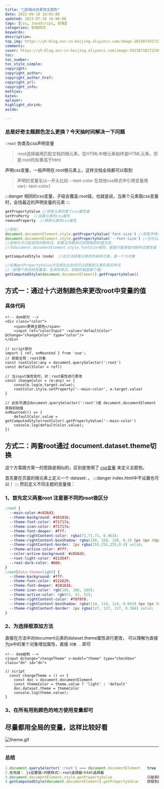 ```yaml
---
title: "🌈前端动态更改主题色"
date: 2022-09-18 19:03:00
updated: 2023-07-10 16:06:06
tags: [Css, JavaScript, 前端]
categories: 前端样式
keywords:
description:
top_img: https://yh-blog.oss-cn-beijing.aliyuncs.com/image-20230710172248273.png
comments:
cover: https://yh-blog.oss-cn-beijing.aliyuncs.com/image-20230710172248273.png
toc:
toc_number:
toc_style_simple:
copyright:
copyright_author:
copyright_author_href:
copyright_url:
copyright_info:
mathjax:
katex:
aplayer:
highlight_shrink:
aside:

---
```


### 总是好奇主题颜色怎么更换？今天抽时间解决一下问题
`:root` 伪类及css声明变量

> :root选择器用匹配文档的根元素，在HTML中根元素始终是HTML元素。但是:root的权重高于html


声明css变量，一般声明在:root根元素上，这样文档全局都可以取到

> 声明的变量名以--开头比如      --text-color
> 在其他css样式中引用变量用    var(--text-color)


:::danger
相同的css变量，子级会覆盖:root级，也就是说，当某个元素取css变量时，会找最近的声明变量的元素
:::

```javascript
getPropertyValue //获取元素的某个css属性值
setProPerty  //设置元素的css属性
removeProperty  //移除元素的css属性

//例如：
document.documentElement.style.getPropertyValue('font-size') //获取字体大小js
document.documentElement.style.getPropertyValue('--font-size') //也可以是css变量
//这种方式只能获得内联样式，如果无内联样式则获取到的值为空，
//与document.documentElement.style.fontSize相同，都是只能获取内联样式属性值

getComputedStyle（node） //此方法获取元素的所有样式表，是一个大对象

//如果getPropertyValue方法用在此处则可以获取到元素的真实样式
//（即哪个样式的权重高，生效的样式，获取的就是那个值）
getComputedStyle(document.documentElement).getPropertyValue()

```
## 方式一：通过十六进制颜色来更改root中变量的值
### 具体代码
```vue
<!-- dom部分 -->
<div class="color">
  	<span>更换主题色</span>
    <input ref="colorInput" :value="defaultColor" @change="changeColor" type="color"/>
</div>

// script部分
import { ref, onMounted } from 'vue';
// 获取全局：root对象
const rootColor:any = document.querySelector(':root')
const defaultColor = ref()

// 当input值改变时，对：root属性进行更改
const changeColor = (e:any) => {
    console.log(e.target.value);
    rootColor.style.setProperty('--main-color', e.target.value)
}

// 此处可通过document.querySelector(':root')或 document.documentElement获取初始值
onMounted(() => {
    defaultColor.value = getComputedStyle(rootColor).getPropertyValue('--main-color')
    console.log(defaultColor.value);
})
```
## 方式二：两套root通过 document.dataset.theme切换
这个方案跟方案一的思路是相似的，区别是使用了 [css变量](https://link.segmentfault.com/?enc=K3vsdO0U3nj8OSxfcBB0Yg%3D%3D.xiisUXrfTNqcR6DCZisA1v14lKoQ9WDrjuQqAj00A5lbg8YzfSrwQDO9q54kUUe%2FFkrAXaP6QO%2Bu1EgGIIAxJO%2BBzdAA%2FQHsk1I7xD9sV%2BA%3D) 来定义主题色。

首先要在页面的根元素上定义一个 dataset: <html lang="en" data-theme="theme1">。
:::danger
index.html中不设置也可以！
:::
然后定义不同主题的变量值：
### 1、首先定义两套root 注意要不同的root做区分
```css
:root {
  --main-color:#c026d3;
  --theme-background: #18181b;
  --theme-font-color: #71717a;
  --theme-icon-color: #71717a;
  --theme-font-deeper: #fff;
  --theme-rightContent-color: rgba(71,71,71, 0.063);
  --theme-rightContent-boxShadow: rgba(150, 150, 150, 0.3) 0px 0px 30px;
  --theme-rightContent-border: 2px rgba(255,255,255,0.4) solid;
  --theme-active-color: #fff;
  --color-active-background: #c026d3;
  --root-light-color: #213547;
  --root-dark-color: #666;
}
:root[data-theme=light] {
  --theme-background: #fff;
  --theme-font-color: #222629;
  --theme-font-deeper: #18181b;
  --theme-icon-color: rgb(186, 186, 186);
  --theme-active-color: rgb(53, 52, 52);
  --theme-rightContent-color: #f8f8f8;
  --theme-rightContent-boxShadow: rgba(114, 114, 114, 0.603) 0px 0px 30px;
  --theme-rightContent-border: 2px rgba(127, 127, 127, 0.384) solid;
}

```
### 2、为选择框添加方法
直接在方法中对document元素的dataset.theme属性进行更改，
可以理解为直接为js中的某个对象增加属性，直接 `对象 .` 即可

```vue
<!-- dom结构 -->
<input @change="changeTheme" v-model="theme" type="checkbox" class="dn" id="dn">

// script
  const changeTheme = () => {
    const doc = document.documentElement
    const themeColor = theme.value ? 'light' : 'default'
    doc.dataset.theme = themeColor
    console.log(theme.value);
}

```
### 3、在所有用到颜色的地方使用变量即可
## 尽量都用全局的变量，这样比较好看
![theme.gif](https://cdn.nlark.com/yuque/0/2022/gif/32628558/1663498119328-b87b1689-c267-4c10-96c0-75e8436ef53f.gif#clientId=u038caf7d-4198-4&errorMessage=unknown%20error&from=ui&id=u9758a96d&originHeight=1382&originWidth=2557&originalType=binary&ratio=1&rotation=0&showTitle=false&size=9985143&status=error&style=none&taskId=u32579ff7-798e-4347-b58a-c692b2d3f48&title=)

---

### 总结
```javascript
1.document.querySelector(':root') === document.documentElement   true
2.优先级： js设置值>内联样式>:root选择器>html选择器
3.document.documentElement.style.getPropertyValue                只能获取内联样式的值
4.getComputedStyle(document.documentElement).getPropertyValue    获取到的始终是实际的值

```
